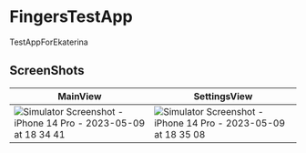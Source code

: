 # FingersTestApp
 TestAppForEkaterina
 
 ## ScreenShots
 | MainView  | SettingsView |
| ------------- | ------------- |
| ![Simulator Screenshot - iPhone 14 Pro - 2023-05-09 at 18 34 41](https://github.com/dsm5e/FingersTestApp/assets/88927934/d399a2db-d29a-4a1f-a1d1-7c276f48980d) |  ![Simulator Screenshot - iPhone 14 Pro - 2023-05-09 at 18 35 08](https://github.com/dsm5e/FingersTestApp/assets/88927934/4864887e-6287-4245-8c64-17eddbe7b503) |

